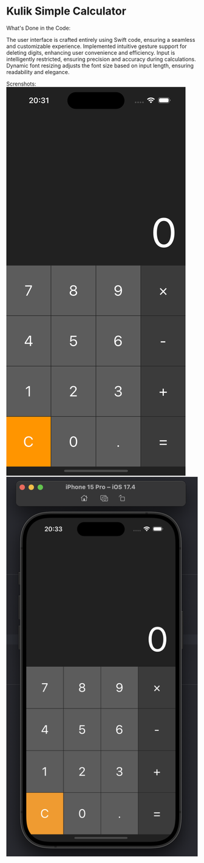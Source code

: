 # Kulik Simple Calculator

What's Done in the Code:

The user interface is crafted entirely using Swift code, ensuring a seamless and customizable experience.
Implemented intuitive gesture support for deleting digits, enhancing user convenience and efficiency.
Input is intelligently restricted, ensuring precision and accuracy during calculations.
Dynamic font resizing adjusts the font size based on input length, ensuring readability and elegance.

Screnshots:
![me](https://github.com/kulikmark/KulikSimpleCalculator/blob/main/KulikSimpleCalculator_1.png)
![](https://github.com/kulikmark/KulikSimpleCalculator/blob/main/KulikSimpleCalculator_2.png)
